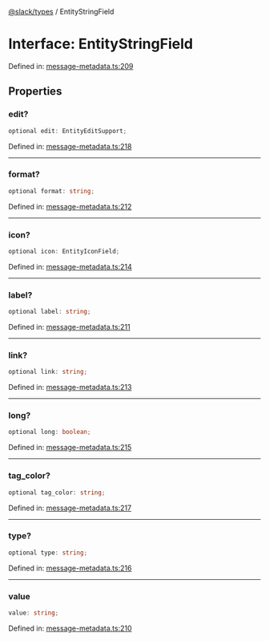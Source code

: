 [@slack/types](../index.md) / EntityStringField

# Interface: EntityStringField

Defined in: [message-metadata.ts:209](https://github.com/slackapi/node-slack-sdk/blob/main/packages/types/src/message-metadata.ts#L209)

## Properties

### edit?

```ts
optional edit: EntityEditSupport;
```

Defined in: [message-metadata.ts:218](https://github.com/slackapi/node-slack-sdk/blob/main/packages/types/src/message-metadata.ts#L218)

***

### format?

```ts
optional format: string;
```

Defined in: [message-metadata.ts:212](https://github.com/slackapi/node-slack-sdk/blob/main/packages/types/src/message-metadata.ts#L212)

***

### icon?

```ts
optional icon: EntityIconField;
```

Defined in: [message-metadata.ts:214](https://github.com/slackapi/node-slack-sdk/blob/main/packages/types/src/message-metadata.ts#L214)

***

### label?

```ts
optional label: string;
```

Defined in: [message-metadata.ts:211](https://github.com/slackapi/node-slack-sdk/blob/main/packages/types/src/message-metadata.ts#L211)

***

### link?

```ts
optional link: string;
```

Defined in: [message-metadata.ts:213](https://github.com/slackapi/node-slack-sdk/blob/main/packages/types/src/message-metadata.ts#L213)

***

### long?

```ts
optional long: boolean;
```

Defined in: [message-metadata.ts:215](https://github.com/slackapi/node-slack-sdk/blob/main/packages/types/src/message-metadata.ts#L215)

***

### tag\_color?

```ts
optional tag_color: string;
```

Defined in: [message-metadata.ts:217](https://github.com/slackapi/node-slack-sdk/blob/main/packages/types/src/message-metadata.ts#L217)

***

### type?

```ts
optional type: string;
```

Defined in: [message-metadata.ts:216](https://github.com/slackapi/node-slack-sdk/blob/main/packages/types/src/message-metadata.ts#L216)

***

### value

```ts
value: string;
```

Defined in: [message-metadata.ts:210](https://github.com/slackapi/node-slack-sdk/blob/main/packages/types/src/message-metadata.ts#L210)
